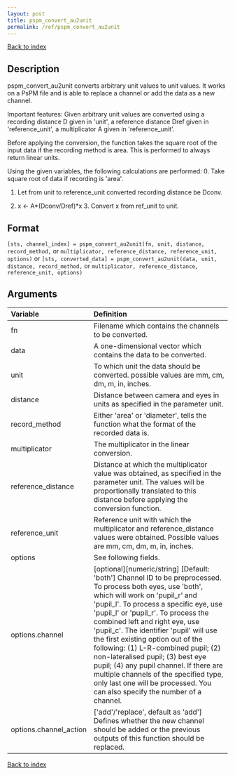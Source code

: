 ```yaml
---
layout: post
title: pspm_convert_au2unit
permalink: /ref/pspm_convert_au2unit
---
```



[Back to index](/PsPM/ref/)

## Description

pspm_convert_au2unit converts arbitrary unit values to unit values. It works on a PsPM file and is able to replace a channel or add the data as a new channel.

Important features: Given arbitrary unit values are converted using a recording distance D given in 'unit', a reference distance Dref given in 'reference_unit', a multiplicator A given in 'reference_unit'.

Before applying the conversion, the function takes the square root of the input data if the recording method is area. This is performed to always return linear units.

Using the given variables, the following calculations are performed: 0. Take square root of data if recording is 'area'.

1. Let from unit to reference_unit converted recording distance be Dconv.

2. x ← A*(Dconv/Dref)*x 3. Convert x from ref_unit to unit.


## Format

`[sts, channel_index] = pspm_convert_au2unit(fn, unit, distance, record_method,` or
`multiplicator, reference_distance, reference_unit, options)` or
`[sts, converted_data] = pspm_convert_au2unit(data, unit, distance, record_method,` or
`multiplicator, reference_distance, reference_unit, options)`


## Arguments

| Variable | Definition |
|:--|:--|
| fn | Filename which contains the channels to be converted. |
| data | A one-dimensional vector which contains the data to be converted. |
| unit | To which unit the data should be converted. possible values are mm, cm, dm, m, in, inches. |
| distance | Distance between camera and eyes in units as specified in the parameter unit. |
| record_method | Either 'area' or 'diameter', tells the function what the format of the recorded data is. |
| multiplicator | The multiplicator in the linear conversion. |
| reference_distance | Distance at which the multiplicator value was obtained, as specified in the parameter unit. The values will be proportionally translated to this distance before applying the conversion function. |
| reference_unit | Reference unit with which the multiplicator and reference_distance values were obtained. Possible values are mm, cm, dm, m, in, inches. |
| options | See following fields. |
| options.channel | [optional][numeric/string] [Default: 'both'] Channel ID to be preprocessed. To process both eyes, use 'both', which will work on 'pupil_r' and 'pupil_l'. To process a specific eye, use 'pupil_l' or 'pupil_r'. To process the combined left and right eye, use 'pupil_c'. The identifier 'pupil' will use the first existing option out of the following: (1) L-R-combined pupil; (2) non-lateralised pupil; (3) best eye pupil; (4) any pupil channel. If there are multiple channels of the specified type, only last one will be processed. You can also specify the number of a channel. |
| options.channel_action | ['add'/'replace', default as 'add'] Defines whether the new channel should be added or the previous outputs of this function should be replaced. |

[Back to index](/PsPM/ref/)
